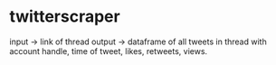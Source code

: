 # twitterscraper

input -> link of thread 
output -> dataframe of all tweets in thread with account handle, time of tweet, likes, retweets, views.
